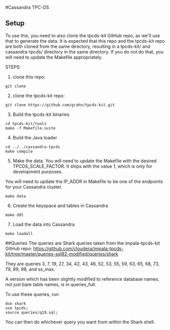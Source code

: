 #Cassandra TPC-DS

## Setup

To use this, you need to also clone the tpcds-kit GitHub repo, as we'll use that 
to generate the data.  It is expected that this repo and the tpcds-kit repo
are both cloned from the same directory, resulting in a tpcds-kit/ and cassandra-tpcds/ 
directory in the same directory.  If you do not do that, you will need to update
the Makefile appropriately.

STEPS:
1. clone this repo:
```
git clone 
```
2. clone the tpcds-kit repo:
```
git clone https://github.com/grahn/tpcds-kit.git
```
3. Build the tpcds-kit binaries
```
cd tpcds-kit/tools
make -f Makefile.suite
```
4. Build the Java loader
```
cd ../../cassandra-tpcds
make compile
```
5. Make the data.  You will need to update the Makefile
with the desired TPCDS_SCALE_FACTOR.  It ships with the value
1, which is only for development purposes.

You will need to update the IP_ADDR in Makefile to be one of the endpoints
for your Cassandra cluster.
```
make data
```
6. Create the keyspace and tables in Cassandra
```
make ddl
```
7. Load the data into Cassandra
```
make loadall
```

##Queries
The queries are Shark queries taken from the impala-tpcds-kit GitHub repo:
https://github.com/cloudera/impala-tpcds-kit/tree/master/queries-sql92-modified/queries/shark

They are queries 3, 7, 19, 27, 34, 42, 43, 46, 52, 53, 55, 59, 63, 65, 68, 73, 79, 89, 98, and ss_max.

A version which has been slightly modified to reference database names, not just bare table names, is in queries_full.

To use these queries, run
```
dse shark
use tpcds;
source queries/q19.sql;
```

You can then do whichever query you want from within the Shark shell.

